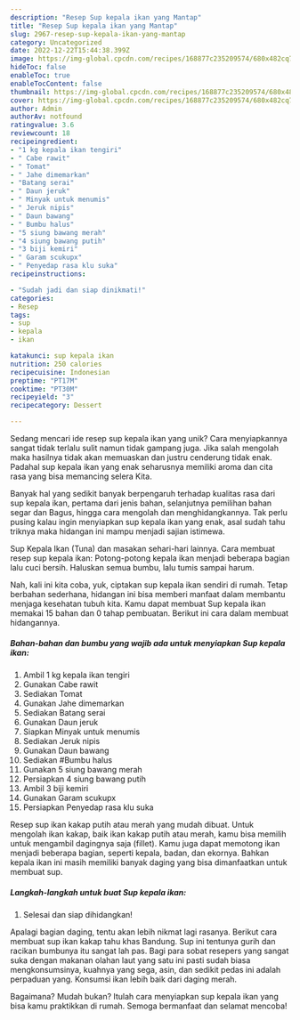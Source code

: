```yaml
---
description: "Resep Sup kepala ikan yang Mantap"
title: "Resep Sup kepala ikan yang Mantap"
slug: 2967-resep-sup-kepala-ikan-yang-mantap
category: Uncategorized
date: 2022-12-22T15:44:38.399Z
image: https://img-global.cpcdn.com/recipes/168877c235209574/680x482cq70/sup-kepala-ikan-foto-resep-utama.jpg
hideToc: false
enableToc: true
enableTocContent: false
thumbnail: https://img-global.cpcdn.com/recipes/168877c235209574/680x482cq70/sup-kepala-ikan-foto-resep-utama.jpg
cover: https://img-global.cpcdn.com/recipes/168877c235209574/680x482cq70/sup-kepala-ikan-foto-resep-utama.jpg
author: Admin
authorAv: notfound
ratingvalue: 3.6
reviewcount: 18
recipeingredient:
- "1 kg kepala ikan tengiri"
- " Cabe rawit"
- " Tomat"
- " Jahe dimemarkan"
- "Batang serai"
- " Daun jeruk"
- " Minyak untuk menumis"
- " Jeruk nipis"
- " Daun bawang"
- " Bumbu halus"
- "5 siung bawang merah"
- "4 siung bawang putih"
- "3 biji kemiri"
- " Garam scukupx"
- " Penyedap rasa klu suka"
recipeinstructions:

- "Sudah jadi dan siap dinikmati!"
categories:
- Resep
tags:
- sup
- kepala
- ikan

katakunci: sup kepala ikan 
nutrition: 250 calories
recipecuisine: Indonesian
preptime: "PT17M"
cooktime: "PT30M"
recipeyield: "3"
recipecategory: Dessert

---
```





Sedang mencari ide resep sup kepala ikan yang unik? Cara menyiapkannya sangat tidak terlalu sulit namun tidak gampang juga. Jika salah mengolah maka hasilnya tidak akan memuaskan dan justru cenderung tidak enak. Padahal sup kepala ikan yang enak seharusnya memiliki aroma dan cita rasa yang bisa memancing selera Kita.





Banyak hal yang sedikit banyak berpengaruh terhadap kualitas rasa dari sup kepala ikan, pertama dari jenis bahan, selanjutnya pemilihan bahan segar dan Bagus, hingga cara mengolah dan menghidangkannya. Tak perlu pusing kalau ingin menyiapkan sup kepala ikan yang enak,      asal sudah tahu triknya maka hidangan ini mampu menjadi sajian istimewa.














Sup Kepala Ikan (Tuna) dan masakan sehari-hari lainnya. Cara membuat resep sup kepala ikan: Potong-potong kepala ikan menjadi beberapa bagian lalu cuci bersih. Haluskan semua bumbu, lalu tumis sampai harum.






Nah, kali ini kita coba, yuk, ciptakan sup kepala ikan sendiri di rumah. Tetap berbahan sederhana, hidangan ini bisa memberi manfaat dalam membantu menjaga kesehatan tubuh kita. Kamu dapat membuat Sup kepala ikan memakai 15 bahan dan 0 tahap pembuatan. Berikut ini cara dalam membuat hidangannya.

<!--inarticleads1-->

##### Bahan-bahan dan bumbu yang wajib ada untuk menyiapkan Sup kepala ikan:

1. Ambil 1 kg kepala ikan tengiri
1. Gunakan  Cabe rawit
1. Sediakan  Tomat
1. Gunakan  Jahe dimemarkan
1. Sediakan Batang serai
1. Gunakan  Daun jeruk
1. Siapkan  Minyak untuk menumis
1. Sediakan  Jeruk nipis
1. Gunakan  Daun bawang
1. Sediakan  #Bumbu halus
1. Gunakan 5 siung bawang merah
1. Persiapkan 4 siung bawang putih
1. Ambil 3 biji kemiri
1. Gunakan  Garam scukupx
1. Persiapkan  Penyedap rasa klu suka


Resep sup ikan kakap putih atau merah yang mudah dibuat. Untuk mengolah ikan kakap, baik ikan kakap putih atau merah, kamu bisa memilih untuk mengambil dagingnya saja (fillet). Kamu juga dapat memotong ikan menjadi beberapa bagian, seperti kepala, badan, dan ekornya. Bahkan kepala ikan ini masih memiliki banyak daging yang bisa dimanfaatkan untuk membuat sup. 

<!--inarticleads2-->

##### Langkah-langkah untuk buat Sup kepala ikan:


1. Selesai dan siap dihidangkan!

Apalagi bagian daging, tentu akan lebih nikmat lagi rasanya. Berikut cara membuat sup ikan kakap tahu khas Bandung. Sup ini tentunya gurih dan racikan bumbunya itu sangat lah pas. Bagi para sobat resepers yang sangat suka dengan makanan olahan laut yang satu ini pasti sudah biasa mengkonsumsinya, kuahnya yang sega, asin, dan sedikit pedas ini adalah perpaduan yang. Konsumsi ikan lebih baik dari daging merah. 

Bagaimana? Mudah bukan? Itulah cara menyiapkan sup kepala ikan yang bisa kamu praktikkan di rumah. Semoga bermanfaat dan selamat mencoba!
